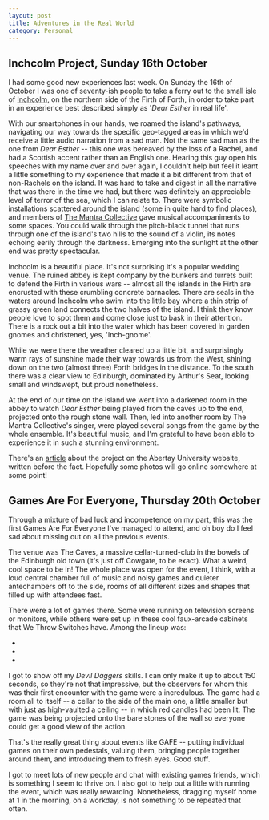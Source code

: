 ```yaml
---
layout: post
title: Adventures in the Real World
category: Personal
---
```


## Inchcolm Project, Sunday 16th October

I had some good new experiences last week. On Sunday the 16th of October I was one of seventy-ish people to take a ferry out to the small isle of [Inchcolm](https://en.wikipedia.org/wiki/Inchcolm), on the northern side of the Firth of Forth, in order to take part in an experience best described simply as '*Dear Esther* in real life'.

With our smartphones in our hands, we roamed the island's pathways, navigating our way towards the specific geo-tagged areas in which we'd receive a little audio narration from a sad man. Not the same sad man as the one from *Dear Esther* -- this one was bereaved by the loss of a Rachel, and had a Scottish accent rather than an English one. Hearing this guy open his speeches with my name over and over again, I couldn't help but feel it leant a little something to my experience that made it a bit different from that of non-Rachels on the island. It was hard to take and digest in all the narrative that was there in the time we had, but there was definitely an appreciable level of terror of the sea, which I can relate to. There were symbolic installations scattered around the island (some in quite hard to find places), and members of [The Mantra Collective](https://twitter.com/mantra_sound) gave musical accompaniments to some spaces. You could walk through the pitch-black tunnel that runs through one of the island's two hills to the sound of a violin, its notes echoing eerily through the darkness. Emerging into the sunlight at the other end was pretty spectacular.

Inchcolm is a beautiful place. It's not surprising it's a popular wedding venue. The ruined abbey is kept company by the bunkers and turrets built to defend the Firth in various wars -- almost all the islands in the Firth are encrusted with these crumbling concrete barnacles. There are seals in the waters around Inchcolm who swim into the little bay where a thin strip of grassy green land connects the two halves of the island. I think they know people love to spot them and come close just to bask in their attention. There is a rock out a bit into the water which has been covered in garden gnomes and christened, yes, 'Inch-gnome'.

While we were there the weather cleared up a little bit, and surprisingly warm rays of sunshine made their way towards us from the West, shining down on the two (almost three) Forth bridges in the distance. To the south there was a clear view to Edinburgh, dominated by Arthur's Seat, looking small and windswept, but proud nonetheless.

At the end of our time on the island we went into a darkened room in the abbey to watch *Dear Esther* being played from the caves up to the end, projected onto the rough stone wall. Then, led into another room by The Mantra Collective's singer, were played several songs from the game by the whole ensemble. It's beautiful music, and I'm grateful to have been able to experience it in such a stunning environment.

There's an [article](http://www.abertay.ac.uk/discover/news/news-archive/2016/name,31749,en.html) about the project on the Abertay University website, written before the fact. Hopefully some photos will go online somewhere at some point!

## Games Are For Everyone, Thursday 20th October

Through a mixture of bad luck and incompetence on my part, this was the first Games Are For Everyone I've managed to attend, and oh boy do I feel sad about missing out on all the previous events.

The venue was The Caves, a massive cellar-turned-club in the bowels of the Edinburgh old town (it's just off Cowgate, to be exact). What a weird, cool space to be in! The whole place was open for the event, I think, with a loud central chamber full of music and noisy games and quieter antechambers off to the side, rooms of all different sizes and shapes that filled up with attendees fast.

There were a lot of games there. Some were running on television screens or monitors, while others were set up in these cool faux-arcade cabinets that We Throw Switches have. Among the lineup was:

-
-
-

I got to show off my *Devil Daggers* skills. I can only make it up to about 150 seconds, so they're not that impressive, but the observers for whom this was their first encounter with the game were a incredulous. The game had a room all to itself -- a cellar to the side of the main one, a little smaller but with just as high-vaulted a ceiling -- in which red candles had been lit. The game was being projected onto the bare stones of the wall so everyone could get a good view of the action.

That's the really great thing about events like GAFE -- putting individual games on their own pedestals, valuing them, bringing people together around them, and introducing them to fresh eyes. Good stuff.

I got to meet lots of new people and chat with existing games friends, which is something I seem to thrive on. I also got to help out a little with running the event, which was really rewarding. Nonetheless, dragging myself home at 1 in the morning, on a workday, is not something to be repeated that often.
